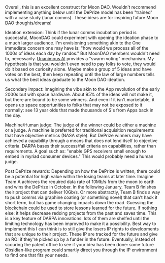Overall, this is an excellent construct for Moon DAO. Wouldn't recommend implementing anything below until the DePrize model has been "trained" with a case study (lunar comms). These ideas are for inspiring future Moon DAO thoughts/dreams!

Ideation extension: 
Think if the lunar comms incubation period is successful, MoonDAO could experiment with opening the ideation phase to a much larger audience. I'm envisioning something akin to the One immediate concern one may have is: "how would we process all of the 1000s of ideas each day by randos." But MoonDAO members wouldn't need to, necessarily.  [Unanimous AI](https://youtu.be/xODlyNdxuEY?t=105) provides a "swarm voting" mechanism. My hypothesis is that you wouldn't even need to pay folks to vote, they would do it based on curiosity alone. Maybe make a group of 5 ideas and have votes on the best, then keep repeating until the law of large numbers tells us what the best ideas graduate to the Moon DAO ideation. 

Secondary impact: Imagining the vibe akin to the App revolution of the early 2000s but with space hardware. About 95% of the ideas will not make it, but there are bound to be some winners. And even if it isn't marketable, it opens up space opportunities to folks that may not be exposed to it normally: see 13 year olds that made thousands of $'s from Apps back in the day. 

Machine/Human judge: The judge of the winner could be either a machine or a judge. A machine is preferred for traditional acquisition requirements that have objective metrics (NASA style). But DePrize winners may have achieved a capability through a means that does not lend itself to objective criteria. DARPA bases their success/fail criteria on capabilities, rather than requirements. A goal such as: "enable GPS receivers small enough to embed in myriad consumer devices." This would probably need a human judge. 

Post DePrize rewards: Depending on how the DePrize is written, there could be a potential for high value within the losing teams at later time. Imagine Team A achieves the required data rate of 10Mb/s from the moon to earth and wins the DePrize in October. In the following January, Team B finishes their project that can deliver 10Gb/s. Or more abstractly, Team B finds a way to push comms via graphine coating (or something novel) that can't hack it short term, but has game changing impacts down the road. Guessing the blockchain could be used to store lessons learned for the future. If nothing else: it helps decrease redoing projects from the past and saves time. This is a key feature of DARPA innovations: lots of them are shelfed until the limiting technology has been improved to make it a possibility. Best way to implement this I can think is to still give the losers IP rights to developments that are unique to their project. These IP are tracked for the future and give an ROI if they're picked up by a funder in the future. Eventually, instead of scouring the patent office to see if your idea has been done: some future Obsidian-like program could smartly direct you through the IP environment to find one that fits your needs. 

